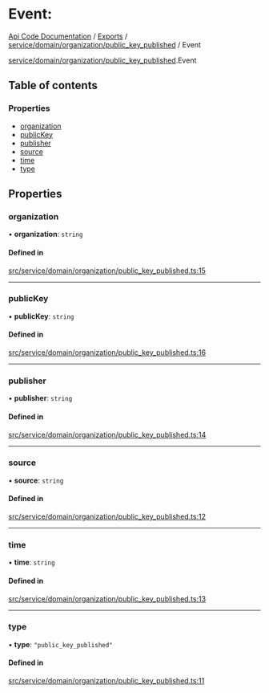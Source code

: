 # Event: 
 
[Api Code Documentation](../README.md) / [Exports](../modules.md) / [service/domain/organization/public\_key\_published](../modules/service_domain_organization_public_key_published.md) / Event

[service/domain/organization/public_key_published](../modules/service_domain_organization_public_key_published.md).Event

## Table of contents

### Properties

- [organization](service_domain_organization_public_key_published.Event.md#organization)
- [publicKey](service_domain_organization_public_key_published.Event.md#publickey)
- [publisher](service_domain_organization_public_key_published.Event.md#publisher)
- [source](service_domain_organization_public_key_published.Event.md#source)
- [time](service_domain_organization_public_key_published.Event.md#time)
- [type](service_domain_organization_public_key_published.Event.md#type)

## Properties

### organization

• **organization**: `string`

#### Defined in

[src/service/domain/organization/public_key_published.ts:15](https://github.com/openkfw/TruBudget/blob/4d7fd4be/api/src/service/domain/organization/public_key_published.ts#L15)

___

### publicKey

• **publicKey**: `string`

#### Defined in

[src/service/domain/organization/public_key_published.ts:16](https://github.com/openkfw/TruBudget/blob/4d7fd4be/api/src/service/domain/organization/public_key_published.ts#L16)

___

### publisher

• **publisher**: `string`

#### Defined in

[src/service/domain/organization/public_key_published.ts:14](https://github.com/openkfw/TruBudget/blob/4d7fd4be/api/src/service/domain/organization/public_key_published.ts#L14)

___

### source

• **source**: `string`

#### Defined in

[src/service/domain/organization/public_key_published.ts:12](https://github.com/openkfw/TruBudget/blob/4d7fd4be/api/src/service/domain/organization/public_key_published.ts#L12)

___

### time

• **time**: `string`

#### Defined in

[src/service/domain/organization/public_key_published.ts:13](https://github.com/openkfw/TruBudget/blob/4d7fd4be/api/src/service/domain/organization/public_key_published.ts#L13)

___

### type

• **type**: ``"public_key_published"``

#### Defined in

[src/service/domain/organization/public_key_published.ts:11](https://github.com/openkfw/TruBudget/blob/4d7fd4be/api/src/service/domain/organization/public_key_published.ts#L11)
